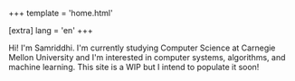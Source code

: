 +++
template = 'home.html'

[extra]
lang = 'en'
+++

Hi! I'm Samriddhi. I'm currently studying Computer Science at Carnegie Mellon University and I'm interested in computer systems, algorithms, and machine learning. This site is a WIP but I intend to populate it soon!
